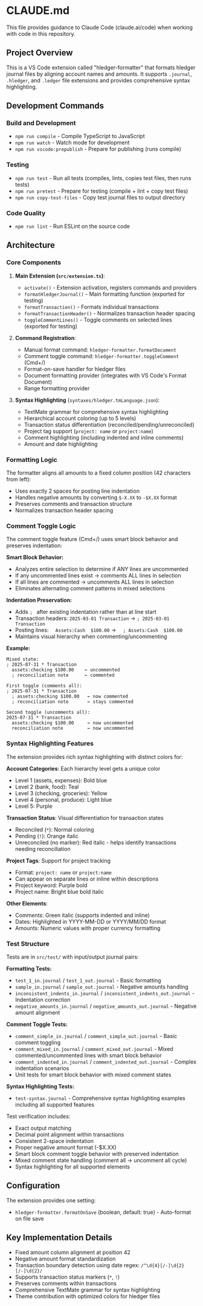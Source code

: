 # CLAUDE.md

This file provides guidance to Claude Code (claude.ai/code) when working with code in this repository.

## Project Overview

This is a VS Code extension called "hledger-formatter" that formats hledger journal files by aligning account names and amounts. It supports `.journal`, `.hledger`, and `.ledger` file extensions and provides comprehensive syntax highlighting.

## Development Commands

### Build and Development
- `npm run compile` - Compile TypeScript to JavaScript
- `npm run watch` - Watch mode for development
- `npm run vscode:prepublish` - Prepare for publishing (runs compile)

### Testing
- `npm run test` - Run all tests (compiles, lints, copies test files, then runs tests)
- `npm run pretest` - Prepare for testing (compile + lint + copy test files)
- `npm run copy-test-files` - Copy test journal files to output directory

### Code Quality
- `npm run lint` - Run ESLint on the source code

## Architecture

### Core Components

1. **Main Extension (`src/extension.ts`)**:
   - `activate()` - Extension activation, registers commands and providers
   - `formatHledgerJournal()` - Main formatting function (exported for testing)
   - `formatTransaction()` - Formats individual transactions
   - `formatTransactionHeader()` - Normalizes transaction header spacing
   - `toggleCommentLines()` - Toggle comments on selected lines (exported for testing)

2. **Command Registration**:
   - Manual format command: `hledger-formatter.formatDocument`
   - Comment toggle command: `hledger-formatter.toggleComment` (Cmd+/)
   - Format-on-save handler for hledger files
   - Document formatting provider (integrates with VS Code's Format Document)
   - Range formatting provider

3. **Syntax Highlighting** (`syntaxes/hledger.tmLanguage.json`):
   - TextMate grammar for comprehensive syntax highlighting
   - Hierarchical account coloring (up to 5 levels)
   - Transaction status differentiation (reconciled/pending/unreconciled)
   - Project tag support (`project: name` or `project:name`)
   - Comment highlighting (including indented and inline comments)
   - Amount and date highlighting

### Formatting Logic

The formatter aligns all amounts to a fixed column position (42 characters from left):
- Uses exactly 2 spaces for posting line indentation
- Handles negative amounts by converting `$-X.XX` to `-$X.XX` format
- Preserves comments and transaction structure
- Normalizes transaction header spacing

### Comment Toggle Logic

The comment toggle feature (Cmd+/) uses smart block behavior and preserves indentation:

**Smart Block Behavior:**
- Analyzes entire selection to determine if ANY lines are uncommented
- If any uncommented lines exist → comments ALL lines in selection
- If all lines are commented → uncomments ALL lines in selection
- Eliminates alternating comment patterns in mixed selections

**Indentation Preservation:**
- Adds `; ` after existing indentation rather than at line start
- Transaction headers: `2025-03-01 Transaction` → `; 2025-03-01 Transaction`
- Posting lines: `  Assets:Cash  $100.00` → `  ; Assets:Cash  $100.00`
- Maintains visual hierarchy when commenting/uncommenting

**Example:**
```
Mixed state:
; 2025-07-31 * Transaction
  assets:checking $100.00    ← uncommented
  ; reconciliation note      ← commented

First toggle (comments all):
; 2025-07-31 * Transaction
  ; assets:checking $100.00   ← now commented
  ; reconciliation note       ← stays commented

Second toggle (uncomments all):
2025-07-31 * Transaction
  assets:checking $100.00     ← now uncommented
  reconciliation note         ← now uncommented
```

### Syntax Highlighting Features

The extension provides rich syntax highlighting with distinct colors for:

**Account Categories**: Each hierarchy level gets a unique color
- Level 1 (assets, expenses): Bold blue
- Level 2 (bank, food): Teal
- Level 3 (checking, groceries): Yellow
- Level 4 (personal, produce): Light blue
- Level 5: Purple

**Transaction Status**: Visual differentiation for transaction states
- Reconciled (`*`): Normal coloring
- Pending (`!`): Orange italic
- Unreconciled (no marker): Red italic - helps identify transactions needing reconciliation

**Project Tags**: Support for project tracking
- Format: `project: name` or `project:name`
- Can appear on separate lines or inline within descriptions
- Project keyword: Purple bold
- Project name: Bright blue bold italic

**Other Elements**:
- Comments: Green italic (supports indented and inline)
- Dates: Highlighted in YYYY-MM-DD or YYYY/MM/DD format
- Amounts: Numeric values with proper currency formatting

### Test Structure

Tests are in `src/test/` with input/output journal pairs:

**Formatting Tests:**
- `test_1_in.journal` / `test_1_out.journal` - Basic formatting
- `sample_in.journal` / `sample_out.journal` - Negative amounts handling
- `inconsistent_indents_in.journal` / `inconsistent_indents_out.journal` - Indentation correction
- `negative_amounts_in.journal` / `negative_amounts_out.journal` - Negative amount alignment

**Comment Toggle Tests:**
- `comment_simple_in.journal` / `comment_simple_out.journal` - Basic comment toggling
- `comment_mixed_in.journal` / `comment_mixed_out.journal` - Mixed commented/uncommented lines with smart block behavior
- `comment_indented_in.journal` / `comment_indented_out.journal` - Complex indentation scenarios
- Unit tests for smart block behavior with mixed comment states

**Syntax Highlighting Tests:**
- `test-syntax.journal` - Comprehensive syntax highlighting examples including all supported features

Test verification includes:
- Exact output matching
- Decimal point alignment within transactions
- Consistent 2-space indentation
- Proper negative amount format (-$X.XX)
- Smart block comment toggle behavior with preserved indentation
- Mixed comment state handling (comment all → uncomment all cycle)
- Syntax highlighting for all supported elements

## Configuration

The extension provides one setting:
- `hledger-formatter.formatOnSave` (boolean, default: true) - Auto-format on file save

## Key Implementation Details

- Fixed amount column alignment at position 42
- Negative amount format standardization
- Transaction boundary detection using date regex: `/^\d{4}[/-]\d{2}[/-]\d{2}/`
- Supports transaction status markers (`*`, `!`)
- Preserves comments within transactions
- Comprehensive TextMate grammar for syntax highlighting
- Theme contribution with optimized colors for hledger files